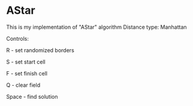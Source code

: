 # AStar
This is my implementation of "AStar" algorithm
Distance type: Manhattan 

Controls:

R - set randomized borders

S - set start cell

F - set finish cell

Q - clear field

Space - find solution
